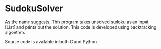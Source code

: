 # SudokuSolver

As the name suggests, This program takes unsolved sudoku as an input [List] and prints out the solution.
This code is developed using backtracking algorithm.

Source code is available in both C and Python
